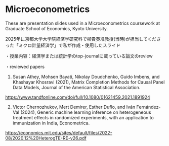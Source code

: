# Microeconometrics
These are presentation slides used in a Microeconometrics coursework at Graduate School of Economics, Kyoto University.

2025年に京都大学大学院経済学研究科で柳貴英准教授(当時)が担当してくださった「ミクロ計量経済学」で私が作成・使用したスライド

・授業内容：経済学または統計学のtop-journalに載っている論文のreview

・reviewed papers

1. Susan Athey, Mohsen Bayati, Nikolay Doudchenko, Guido Imbens, and
 Khashayar Khosravi (2021), Matrix Completion Methods for Causal Panel Data
 Models, Journal of the American Statistical Association.

https://www.tandfonline.com/doi/full/10.1080/01621459.2021.1891924

2. Victor Chernozhukov, Mert Demirer, Esther Duflo, and Iván Fernández-Val (2024), Generic machine learning inference on heterogeneous treatment effects in randomized experiments, with an application to immunization in India, Econometrica.

https://economics.mit.edu/sites/default/files/2022-08/2020.12%20HeterogTE-RE-v26.pdf
